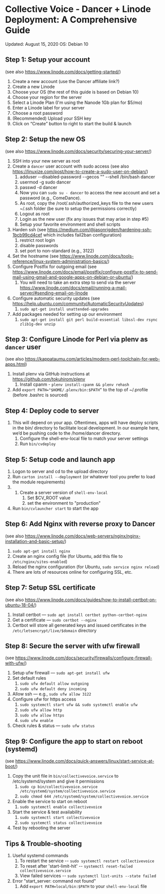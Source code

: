 # Collective Voice - Dancer + Linode Deployment: A Comprehensive Guide
Updated: August 15, 2020
OS: Debian 10


## Step 1: Setup your account
(see also https://www.linode.com/docs/getting-started/)
1. Create a new account (use the Dancer affiliate link?)
2. Create a new Linode
3. Choose your OS (the rest of this guide is based on Debian 10)
4. Choose your region for the server
5. Select a Linode Plan (I'm using the Nanode 1Gb plan for $5/mo)
6. Enter a Linode label for your server
7. Choose a root password
8. (Recommended) Upload your SSH key
9. Click on “Create” button to right to start the build & launch


## Step 2: Setup the new OS
(see also https://www.linode.com/docs/security/securing-your-server/)
1. SSH into your new server as root
2. Create a `dancer` user account with sudo access (see also https://linuxize.com/post/how-to-create-a-sudo-user-on-debian/)
      1. adduser --disabled-password --gecos "" --shell /bin/bash dancer
      2.  usermod -g sudo dancer
      3. passwd -d dancer
      4. Now you can `sudo su - dancer` to access the new account and set a password (e.g., ComeDance).
      5. As root, copy the /root/.ssh/authorized_keys file to the new users ~/.ssh folder (be sure to setup the permissions correctly)
      6. Logout as root
      7. Login as the new user (fix any issues that may arise in step #5)
      8. Setup your favorite environment and shell scripts
3. Harden ssh (see https://medium.com/@jasonrigden/hardening-ssh-1bcb99cd4cef which includes fail2ban configuration)
      1. restrict root login
      2. disable passwords
      3. set port to non-standard (e.g., 3122)
4. Set the hostname (see https://www.linode.com/docs/tools-reference/linux-system-administration-basics/)
5. Configure Postfix for outgoing email (see https://www.linode.com/docs/email/postfix/configure-postfix-to-send-mail-using-gmail-and-google-apps-on-debian-or-ubuntu/)
      1. You will need to take an extra step to send via the server https://www.linode.com/docs/email/running-a-mail-server/#sending-email-on-linode
6. Configure automatic security updates (see https://help.ubuntu.com/community/AutomaticSecurityUpdates)
      1. `sudo apt-get install unattended-upgrades`
7. Add packages needed for setting up our environment
      1. `sudo apt-get install git perl build-essential libssl-dev rsync zlib1g-dev unzip`


## Step 3: Configure Linode for Perl via plenv as `dancer` user
(see also https://kappataumu.com/articles/modern-perl-toolchain-for-web-apps.html)
1. Install plenv via GitHub instructions at https://github.com/tokuhirom/plenv
      1. Install cpanm - `plenv install-cpanm && plenv rehash`
2. Add `export PATH="$HOME/.plenv/bin:$PATH”` to the top of ~/.profile (before .bashrc is sourced)

## Step 4: Deploy code to server
1. This will depend on your app. Oftentimes, apps will have deploy scripts in the bin/ directory to facilitate local development. In our example here, we’d be pushing code to the /home/dancer directory.
      1. Configure the shell-env-local file to match your server settings
      2. Run `bin/cvdeploy`

## Step 5: Setup code and launch app
1. Logon to server and cd to the upload directory
2.  Run `carton install --deployment` (or whatever tool you prefer to load the module requirements)
3. 1. Create a server version of `shell-env-local`
      1. Set $CV_ROOT value
      2. set the environment to "production"
4. Run `bin/cvlauncher start` to start the app


## Step 6: Add Nginx with reverse proxy to Dancer
(see also https://www.linode.com/docs/web-servers/nginx/nginx-installation-and-basic-setup/)
1. `sudo apt-get install nginx`
2. Create an nginx config file (for Ubuntu, add this file to `/etc/nginx/sites-enabled`)
3. Reload the nginx configuration (for Ubuntu, `sudo service nginx reload`)
4. There are lots of resources online for configuring SSL, etc.


## Step 7: Setup SSL certificate
(see also https://www.linode.com/docs/guides/how-to-install-certbot-on-ubuntu-18-04/)
1. Install certbot — `sudo apt install certbot python-certbot-nginx`
2. Get a certificate — `sudo certbot --nginx`
3. Certbot will store all generated keys and issued certificates in the `/etc/letsencrypt/live/$domain` directory


## Step 8: Secure the server with ufw firewall
 (see https://www.linode.com/docs/security/firewalls/configure-firewall-with-ufw/)
1. Setup ufw firewall — `sudo apt-get install ufw`
2. Set default rules
      1. `sudo ufw default allow outgoing`
      2. `sudo ufw default deny incoming`
3. Allow ssh — e.g., `sudo ufw allow 3122`
4. Configure ufw for https access
      1. `sudo systemctl start ufw && sudo systemctl enable ufw`
      2. `sudo ufw allow http`
      3. `sudo ufw allow https`
      4. `sudo ufw enable`
5. Check rules & status — `sudo ufw status`


## Step 9: Configure the app to start on reboot (systemd)
(see https://www.linode.com/docs/quick-answers/linux/start-service-at-boot/)
1. Copy the unit file in `bin/collectivevoice.service` to /etc/systemd/system and give it permissions
      1. `sudo cp bin/collectivevoice.service /etc/systemd/system/collectivevoice.service`
      2. `sudo chmod 644 /etc/systemd/system/collectivevoice.service`
2. Enable the service to start on reboot
      1. `sudo systemctl enable collectivevoice`
3. Start the service & test availability
      1. `sudo systemctl start collectivevoice`
      2. `sudo systemctl status collectivevoice`
4. Test by rebooting the server


## Tips & Trouble-shooting

1. Useful systemd commands
      1. To restart the service -- `sudo systemctl restart collectivevoice`
      2. To reset after 'start-limit-hit' -- `systemctl reset-failed collectivevoice.service`
      3. View failed services -- `sudo systemctl list-units --state failed`
2. Error "start_server: command not found"
      1. Add `export PATH=local/bin:$PATH` to your `shell-env-local` file
